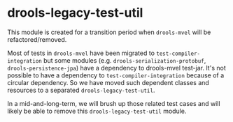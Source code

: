 [//]: # (  Licensed to the Apache Software Foundation &#40;ASF&#41; under one)
[//]: # (  or more contributor license agreements.  See the NOTICE file)
[//]: # (  distributed with this work for additional information)
[//]: # (  regarding copyright ownership.  The ASF licenses this file)
[//]: # (  to you under the Apache License, Version 2.0 &#40;the)
[//]: # (  "License"&#41;; you may not use this file except in compliance)
[//]: # (  with the License.  You may obtain a copy of the License at)
[//]: # ()
[//]: # (    http://www.apache.org/licenses/LICENSE-2.0)
[//]: # ()
[//]: # (  Unless required by applicable law or agreed to in writing,)
[//]: # (  software distributed under the License is distributed on an)
[//]: # (  "AS IS" BASIS, WITHOUT WARRANTIES OR CONDITIONS OF ANY)
[//]: # (  KIND, either express or implied.  See the License for the)
[//]: # (  specific language governing permissions and limitations)
[//]: # (  under the License.)

# drools-legacy-test-util

This module is created for a transition period when `drools-mvel` will be refactored/removed.

Most of tests in `drools-mvel` have been migrated to `test-compiler-integration` but some modules (e.g. `drools-serialization-protobuf`, `drools-persistence-jpa`) have a dependency to drools-mvel test-jar. It's not possible to have a dependency to `test-compiler-integration` because of a circular dependency. So we have moved such dependent classes and resources to a separated `drools-legacy-test-util`.

In a mid-and-long-term, we will brush up those related test cases and will likely be able to remove this `drools-legacy-test-util` module.
